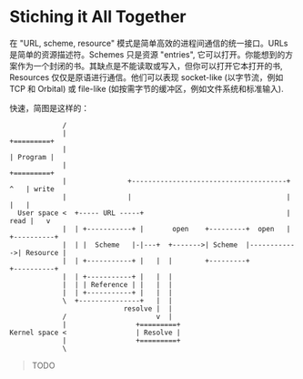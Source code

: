 Stiching it All Together
========================

在 "URL, scheme, resource" 模式是简单高效的进程间通信的统一接口。URLs 是简单的资源描述符。Schemes 只是资源 "entries", 它可以打开。你能想到的方案作为一个封闭的书。其缺点是不能读取或写入，但你可以打开它本打开的书, Resources 仅仅是原语进行通信。他们可以表现 socket-like (以字节流，例如TCP 和 Orbital) 或 file-like (如按需字节的缓冲区，例如文件系统和标准输入).

快速，简图是这样的：

```
             /
             |                                                          +=========+
             |                                                          | Program |
             |                                                          +=========+
             |               +--------------------------------------+      ^   | write
             |               |                                      |      |   |
  User space <  +----- URL -----+                                   | read |   v
             |  | +-----------+ |       open    +---------+  open   |   +----------+
             |  | |  Scheme   |-|---+  +------->| Scheme  |------------>| Resource |
             |  | +-----------+ |   |  |        +---------+             +----------+
             |  | +-----------+ |   |  |
             |  | | Reference | |   |  |
             |  | +-----------+ |   |  |
             \  +---------------+   |  |
                            resolve |  |
             /                      v  |
             |                 +=========+
Kernel space <                 | Resolve |
             |                 +=========+
             \

```

> TODO
